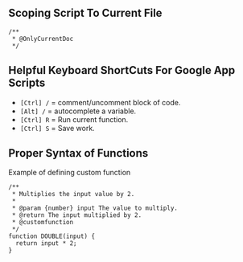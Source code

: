 ## Scoping Script To Current File
```
/**
 * @OnlyCurrentDoc
 */
```

## Helpful Keyboard ShortCuts For Google App Scripts

- `[Ctrl] /`  = comment/uncomment block of code.
- `[Alt] /` = autocomplete a variable.
- `[Ctrl] R` = Run current function.
- `[Ctrl] S` = Save work.

## Proper Syntax of Functions
Example of defining custom function
```
/**
 * Multiplies the input value by 2.
 *
 * @param {number} input The value to multiply.
 * @return The input multiplied by 2.
 * @customfunction
 */
function DOUBLE(input) {
  return input * 2;
}
```
